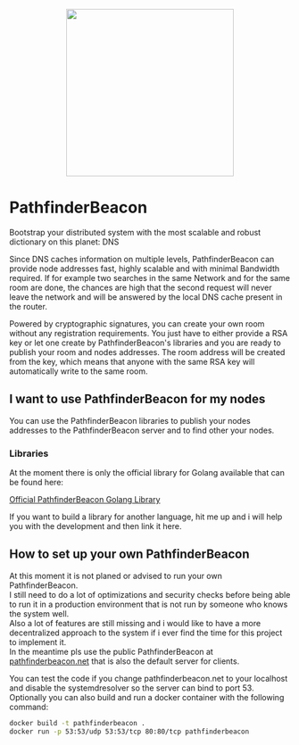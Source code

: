 <p align="center">
    <image src=".media/logo.webp" width="300" />
</p>


# PathfinderBeacon
Bootstrap your distributed system with the most scalable and robust dictionary on this planet: DNS

Since DNS caches information on multiple levels, PathfinderBeacon can provide node addresses fast, highly scalable and with minimal Bandwidth required.
If for example two searches in the same Network and for the same room are done, the chances are high that the second request will never leave the network and will be answered by the local DNS cache present in the router.

Powered by cryptographic signatures, you can create your own room without any registration requirements. You just have to either provide a RSA key or let one create by PathfinderBeacon's libraries and you are ready to publish your room and nodes addresses. The room address will be created from the key, which means that anyone with the same RSA key will automatically write to the same room.

## I want to use PathfinderBeacon for my nodes
You can use the PathfinderBeacon libraries to publish your nodes addresses to the PathfinderBeacon server and to find other your nodes.  

### Libraries
At the moment there is only the official library for Golang available that can be found here:  

[Official PathfinderBeacon Golang Library](https://github.com/i5heu/PathfinderBeacon-Client-Go)  


If you want to build a library for another language, hit me up and i will help you with the development and then link it here.


## How to set up your own PathfinderBeacon
At this moment it is not planed or advised to run your own PathfinderBeacon.  
I still need to do a lot of optimizations and security checks before being able to run it in a production environment that is not run by someone who knows the system well.  
Also a lot of features are still missing and i would like to have a more decentralized approach to the system if i ever find the time for this project to implement it.  
In the meantime pls use the public PathfinderBeacon at [pathfinderbeacon.net](https://pathfinderbeacon.net) that is also the default server for clients.


You can test the code if you change pathfinderbeacon.net to your localhost and disable the systemdresolver so the server can bind to port 53.
Optionally you can also build and run a docker container with the following command:

```bash
docker build -t pathfinderbeacon .
docker run -p 53:53/udp 53:53/tcp 80:80/tcp pathfinderbeacon
```